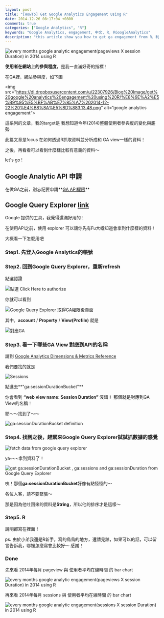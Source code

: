 ```yaml
---
layout: post
title: "[HowTo] Get Google Analytics Engagement Using R"
date: 2014-12-26 08:17:04 +0800
comments: true
categories: ["Google Analytics", "R"]
keywords: "Google Analytics, engagement, 中文, R, RGoogleAnalytics"
description: "this article show you how to get ga engagement from R，利用R取得GA網站參與度"
---
```



<img src="https://dl.dropboxusercontent.com/u/22307926/Blog%20Image/get%20google%20analytics%20engagement%20using%20R/2014%E5%B9%B4engagement-pageviews%E5%9C%96.png" alt="every months google analytic engagement(pageviews X session Duration) in 2014 using R">

**使用者在網站上的參與程度**，是我一直滿好奇的指標！

在GA裡，網站參與度，如下圖

<img src="https://dl.dropboxusercontent.com/u/22307926/Blog%20Image/get%20google%20analytics%20engagement%20using%20R/%E8%9E%A2%E5%B9%95%E5%BF%AB%E7%85%A7%202014-12-22%20%E4%B8%8A%E5%8D%883.13.48.png" alt=“google analytics engagement”>


這系列的文章，我的target是 我想知道今年(2014)整體使用者參與度的變化與趨勢

此篇文章是focus 在如何透過R抓取資料並分析成和 GA view一樣的資料！

之後，再看看可以看到什麼樣比較有意義的資料～

let's go !

<!-- more -->


## Google Analytic API 申請 

在做GA之前，別忘記要申請**[GA API權限](http://ccaloha.herokuapp.com/blog/2014/12/24/howto-get-google-analytics-using-r-rgoogleanalytics-using-users-pageviews-time-as-an-example/)**


## Google Query Explorer [link](https://ga-dev-tools.appspot.com/explorer/) 

Google 提供的工具，我覺得還滿好用的！

在使用API之前，使用 explorer 可以讓你先有Fu大概知道會拿到什麼樣的資料！

大概看一下怎麼用吧

### Step1. 先登入Google Analytics的帳號

### Step2. 回到Google Query Explorer，重新refresh

點選認證

<img src="https://dl.dropboxusercontent.com/u/22307926/Blog%20Image/get%20google%20analytics%20engagement%20using%20R/%E8%9E%A2%E5%B9%95%E5%BF%AB%E7%85%A7%202014-12-25%20%E4%B8%8A%E5%8D%888.16.31.png" alt="點選 Click Here to authorize">

你就可以看到

<img src="https://dl.dropboxusercontent.com/u/22307926/Blog%20Image/get%20google%20analytics%20engagement%20using%20R/%E8%9E%A2%E5%B9%95%E5%BF%AB%E7%85%A7%202014-12-25%20%E4%B8%8A%E5%8D%888.20.28.png" alt="Google Query Explorer 取得GA權限後頁面">

其中，**account** /  **Property** / **View(Profile)** 就是

<img src="https://dl.dropboxusercontent.com/u/22307926/Blog%20Image/get%20google%20analytics%20engagement%20using%20R/%E8%9E%A2%E5%B9%95%E5%BF%AB%E7%85%A7%202014-12-25%20%E4%B8%8A%E5%8D%888.24.24.png" alt="對應GA">


### Step3. 看一下哪些GA View 對應到API的名稱

請到 [Google Analytics Dimensions & Metrics Reference](https://developers.google.com/analytics/devguides/reporting/core/dimsmets)

我們要找的就是

<img src="https://dl.dropboxusercontent.com/u/22307926/Blog%20Image/get%20google%20analytics%20engagement%20using%20R/%E8%9E%A2%E5%B9%95%E5%BF%AB%E7%85%A7%202014-12-26%20%E4%B8%8A%E5%8D%887.46.24.png" alt="Sessions">

點進去**"ga:sessionDurationBucket"**

你會看到 **“web view name: Session Duration”** 沒錯！ 那個就是對應到GA View的名稱！

耶～～找到了～～ 

<img src="https://dl.dropboxusercontent.com/u/22307926/Blog%20Image/get%20google%20analytics%20engagement%20using%20R/%E8%9E%A2%E5%B9%95%E5%BF%AB%E7%85%A7%202014-12-26%20%E4%B8%8A%E5%8D%887.48.45.png" alt="ga:sessionDurationBucket definition">


### Step4. 找到之後，趕緊來Google Query Explorer試試抓數據的感覺

<img src="https://dl.dropboxusercontent.com/u/22307926/Blog%20Image/get%20google%20analytics%20engagement%20using%20R/%E8%9E%A2%E5%B9%95%E5%BF%AB%E7%85%A7%202014-12-22%20%E4%B8%8A%E5%8D%883.20.14.png" alt="fetch data from google query explorer">

ya~~~拿到資料了！

<img src="https://dl.dropboxusercontent.com/u/22307926/Blog%20Image/get%20google%20analytics%20engagement%20using%20R/%E8%9E%A2%E5%B9%95%E5%BF%AB%E7%85%A7%202014-12-26%20%E4%B8%8A%E5%8D%887.54.52.png" alt="get ga:sessionDurationBucket , ga:sessions and ga:sessionDuration from Google Query Explorer">

咦！那個**ga:sessionDurationBucket**好像有點怪怪的～

各位人客，請不要緊張～

那是因為他吐回來的資料是**String**，所以他的排序才是這樣～

### Step5. R

說明都寫在裡面！

ps. 由於小弟我還是R新手，寫的鳥鳥的地方，還請見諒，如果可以的話，可以留言告訴我，哪裡怎麼寫會比較好～ 感謝！ 

<script src="https://gist.github.com/alChaCC/4fee2a25a422dceb40f5.js"></script>


### Done

先來看 2014年每月 pageview 與 使用者平均在線時間 的 bar chart

<img src="https://dl.dropboxusercontent.com/u/22307926/Blog%20Image/get%20google%20analytics%20engagement%20using%20R/2014%E5%B9%B4engagement-pageviews%E5%9C%96.png" alt="every months google analytic engagement(pageviews X session Duration) in 2014 using R">


再來看 2014年每月 sessions 與 使用者平均在線時間 的 bar chart

<img src="https://dl.dropboxusercontent.com/u/22307926/Blog%20Image/get%20google%20analytics%20engagement%20using%20R/2014%E5%B9%B4engagement-sessions%E5%9C%96.png" alt="every months google analytic engagement(sessions X session Duration) in 2014 using R"> 